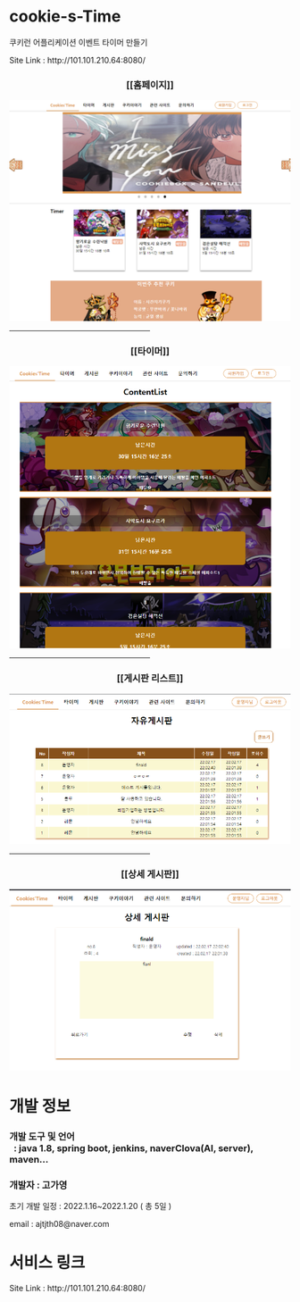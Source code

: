 # cookie-s-Time
쿠키런 어플리케이션 이벤트 타이머 만들기
<p>Site Link : http://101.101.210.64:8080/</p>

<h3 align="center">[[홈페이지]]</h3>
<p align="center">
<img alt="cookieRun1" src="https://github.com/lunevilia/cookie-s-Time/blob/main/readImg/cookieimg1.png?raw=true"/>
</p>

<hr width = "50%"; color = "lightgray";>
<h3 align="center">[[타이머]]</h3>
<p align="center">
<img alt="cookieRun1" src="https://github.com/lunevilia/cookie-s-Time/blob/main/readImg/cookieImg2.png?raw=true"/>
</p>

<hr width = "50%"; color = "lightgray";>
<h3 align="center">[[게시판 리스트]]</h3>
<p align="center">
<img alt="cookieRun1" src="https://github.com/lunevilia/cookie-s-Time/blob/main/readImg/cookieImg5.png?raw=true"/>
</p>

<hr width = "50%"; color = "lightgray";>
<h3 align="center">[[상세 게시판]]</h3>
<p align="center">
<img alt="cookieRun1" src="https://github.com/lunevilia/cookie-s-Time/blob/main/readImg/cookieImg3.png?raw=true"/>
</p>
 
# 개발 정보
<h3>개발 도구 및 언어<br>
&nbsp : java 1.8, spring boot, jenkins, naverClova(AI, server), maven...</h3>
<h3>개발자 : 고가영 </h3>
<p>초기 개발 일정 : 2022.1.16~2022.1.20 ( 총 5일 )</p>
<p>email : ajtjth08@naver.com </p>

# 서비스 링크
<p>Site Link : http://101.101.210.64:8080/</p>
